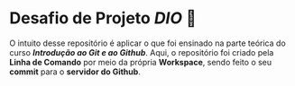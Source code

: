 # Desafio de Projeto *DIO* :rocket:

O intuito desse repositório é aplicar o que foi ensinado na parte teórica do curso _**Introdução ao Git e ao Github**_. Aqui, o repositório foi criado pela **Linha de Comando** por meio da própria **Workspace**, sendo feito o seu **commit** para o **servidor do Github**. 

